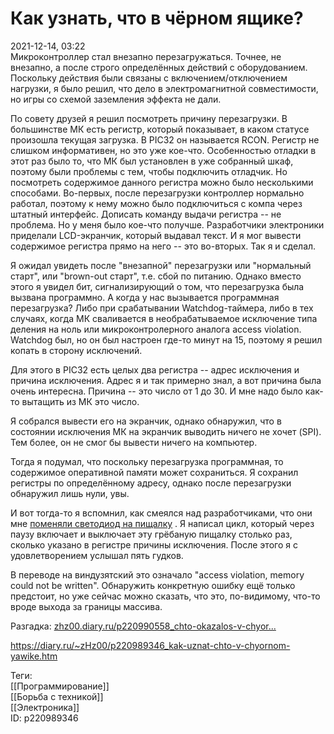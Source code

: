 Как узнать, что в чёрном ящике?
================================

   
 2021-12-14, 03:22   
  Микроконтроллер стал внезапно перезагружаться. Точнее, не внезапно, а после строго определённых действий с оборудованием. Поскольку действия были связаны с включением/отключением нагрузки, я было решил, что дело в электромагнитной совместимости, но игры со схемой заземления эффекта не дали.   
   
 По совету друзей я решил посмотреть причину перезагрузки. В большинстве МК есть регистр, который показывает, в каком статусе произошла текущая загрузка. В PIC32 он называется RCON. Регистр не слишком информативен, но это уже кое-что. Особенностью отладки в этот раз было то, что МК был установлен в уже собранный шкаф, поэтому были проблемы с тем, чтобы подключить отладчик. Но посмотреть содержимое данного регистра можно было несколькими способами. Во-первых, после перезагрузки контроллер нормально работал, поэтому к нему можно было подключиться с компа через штатный интерфейс. Дописать команду выдачи регистра -- не проблема. Но у меня было кое-что получше. Разработчики электроники приделали LCD-экранчик, который выдавал текст. И я мог вывести содержимое регистра прямо на него -- это во-вторых. Так я и сделал.   
   
 Я ожидал увидеть после "внезапной" перезагрузки или "нормальный старт", или "brown-out старт", т.е. сбой по питанию. Однако вместо этого я увидел бит, сигнализирующий о том, что перезагрузка была вызвана программно. А когда у нас вызывается программная перезагрузка? Либо при срабатывании Watchdog-таймера, либо в тех случаях, когда МК сваливается в необрабатываемое исключение типа деления на ноль или микроконтролерного аналога access violation. Watchdog был, но он был настроен где-то минут на 15, поэтому я решил копать в сторону исключений.   
   
 Для этого в PIC32 есть целых два регистра -- адрес исключения и причина исключения. Адрес я и так примерно знал, а вот причина была очень интересна. Причина -- это число от 1 до 30. И мне надо было как-то вытащить из МК это число.   
   
 Я собрался вывести его на экранчик, однако обнаружил, что в состоянии исключения МК на экранчик выводить ничего не хочет (SPI). Тем более, он не смог бы вывести ничего на компьютер.   
   
 Тогда я подумал, что поскольку перезагрузка программная, то содержимое оперативной памяти может сохраниться. Я сохранил регистры по определённому адресу, однако после перезагрузки обнаружил лишь нули, увы.   
   
 И вот тогда-то я вспомнил, как смеялся над разработчиками, что они мне  [поменяли светодиод на пищалку](Фрёкен%20Бок%20и%20философский%20кирпич)  . Я написал цикл, который через паузу включает и выключает эту грёбаную пищалку столько раз, сколько указано в регистре причины исключения. После этого я с удовлетворением услышал пять гудков.   
   
 В переводе на виндузятский это означало "access violation, memory could not be written". Обнаружить конкретную ошибку ещё только предстоит, но уже сейчас можно сказать, что это, по-видимому, что-то вроде выхода за границы массива.   
   
 Разгадка:  [zhz00.diary.ru/p220990558\_chto-okazalos-v-chyor...](Что%20оказалось%20в%20чёрном%20ящике)    
    
 <https://diary.ru/~zHz00/p220989346_kak-uznat-chto-v-chyornom-yawike.htm>   
   
 Теги:   
 [[Программирование]]   
 [[Борьба с техникой]]   
 [[Электроника]]   
 ID: p220989346